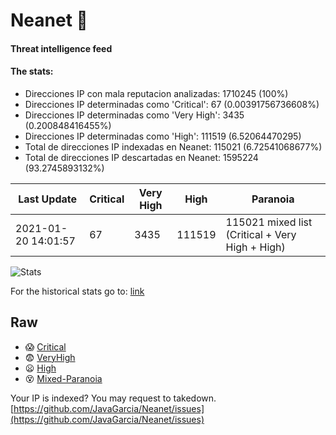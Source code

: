 # Neanet :hocho:
#### Threat intelligence feed
#### The stats:

- Direcciones IP con mala reputacion analizadas: 1710245 (100%)
- Direcciones IP determinadas como 'Critical':  67 (0.00391756736608%)
- Direcciones IP determinadas como 'Very High':  3435 (0.200848416455%)
- Direcciones IP determinadas como 'High':  111519 (6.52064470295)
- Total de direcciones IP indexadas en Neanet:  115021 (6.72541068677%)
- Total de direcciones IP descartadas en Neanet:  1595224 (93.2745893132%)

| Last Update | Critical | Very High | High | Paranoia |
| --- | --- | --- | --- | --- |
| 2021-01-20 14:01:57 | 67 | 3435 | 111519 | 115021 mixed list (Critical + Very High + High)|

![Stats](https://docs.google.com/spreadsheets/d/e/2PACX-1vSnaNMIXVabIpDJjufMlzH7poXnshF3mgd8Is1g9ytUEzVsP5my4Trn8f-xkoLLQ38xpL3HtmUexLo6/pubchart?oid=501124687&format=image)

For the historical stats go to: [link](/stats.csv)
## Raw
- :scream: [Critical](https://raw.githubusercontent.com/JavaGarcia/Neanet/master/blacklists/neanet_critical.txt)
- :fearful: [VeryHigh](https://raw.githubusercontent.com/JavaGarcia/Neanet/master/blacklists/neanet_veryHigh.txtt)
- :frowning: [High](https://raw.githubusercontent.com/JavaGarcia/Neanet/master/blacklists/neanet_high.txt)
- :dizzy_face: [Mixed-Paranoia](https://raw.githubusercontent.com/JavaGarcia/Neanet/master/blacklists/neanet_all.txt)


Your IP is indexed? You may request to takedown. [https://github.com/JavaGarcia/Neanet/issues](https://github.com/JavaGarcia/Neanet/issues)



















































































































































































































































































































































































































































































































































































































































































































































































































































































































































































































































































































































































































































































































































































































































































































































































































































































































































































































































































































































































































































































































































































































































































































































































































































































































































































































































































































































































































































































































































































































































































































































































































































































































































































































































































































































































































































































































































































